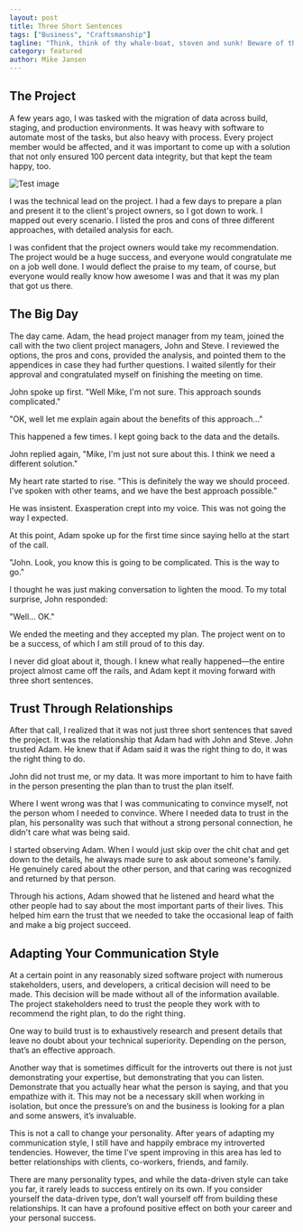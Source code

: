 ```yaml
---
layout: post
title: Three Short Sentences
tags: ["Business", "Craftsmanship"]
tagline: "Think, think of thy whale-boat, stoven and sunk! Beware of the horrible tail!"
category: featured
author: Mike Jansen
---
```


## The Project

A few years ago, I was tasked with the migration of data across build, staging, and production environments. It was heavy with software to automate most of the tasks, but also heavy with process. Every project member would be affected, and it was important to come up with a solution that not only ensured 100 percent data integrity, but that kept the team happy, too.

<img src="{{ site.baseurl }}/images/masons-dock.jpg" alt="Test image" />

I was the technical lead on the project. I had a few days to prepare a plan and present it to the client's project owners, so I got down to work. I mapped out every scenario. I listed the pros and cons of three different approaches, with detailed analysis for each.

I was confident that the project owners would take my recommendation. The project would be a huge success, and everyone would congratulate me on a job well done. I would deflect the praise to my team, of course, but everyone would really know how awesome I was and that it was my plan that got us there.

## The Big Day

The day came. Adam, the head project manager from my team, joined the call with the two client project managers, John and Steve. I reviewed the options, the pros and cons, provided the analysis, and pointed them to the appendices in case they had further questions. I waited silently for their approval and congratulated myself on finishing the meeting on time.

John spoke up first. "Well Mike, I'm not sure. This approach sounds complicated."

"OK, well let me explain again about the benefits of this approach..."

This happened a few times. I kept going back to the data and the details.

John replied again, "Mike, I'm just not sure about this. I think we need a different solution."

My heart rate started to rise. "This is definitely the way we should proceed. I've spoken with other teams, and we have the best approach possible."

He was insistent. Exasperation crept into my voice. This was not going the way I expected.

At this point, Adam spoke up for the first time since saying hello at the start of the call.

"John. Look, you know this is going to be complicated. This is the way to go."

I thought he was just making conversation to lighten the mood. To my total surprise, John responded:

"Well… OK."

We ended the meeting and they accepted my plan. The project went on to be a success, of which I am still proud of to this day.

I never did gloat about it, though. I knew what really happened—the entire project almost came off the rails, and Adam kept it moving forward with three short sentences.

## Trust Through Relationships

After that call, I realized that it was not just three short sentences that saved the project. It was the relationship that Adam had with John and Steve. John trusted Adam. He knew that if Adam said it was the right thing to do, it was the right thing to do.

John did not trust me, or my data. It was more important to him to have faith in the person presenting the plan than to trust the plan itself.

Where I went wrong was that I was communicating to convince myself, not the person whom I needed to convince. Where I needed data to trust in the plan, his personality was such that without a strong personal connection, he didn't care what was being said.

I started observing Adam. When I would just skip over the chit chat and get down to the details, he always made sure to ask about someone's family. He genuinely cared about the other person, and that caring was recognized and returned by that person.

Through his actions, Adam showed that he listened and heard what the other people had to say about the most important parts of their lives. This helped him earn the trust that we needed to take the occasional leap of faith and make a big project succeed.

## Adapting Your Communication Style

At a certain point in any reasonably sized software project with numerous stakeholders, users, and developers, a critical decision will need to be made. This decision will be made without all of the information available. The project stakeholders need to trust the people they work with to recommend the right plan, to do the right thing.

One way to build trust is to exhaustively research and present details that leave no doubt about your technical superiority. Depending on the person, that’s an effective approach.

Another way that is sometimes difficult for the introverts out there is not just demonstrating your expertise, but demonstrating that you can listen. Demonstrate that you actually hear what the person is saying, and that you empathize with it. This may not be a necessary skill when working in isolation, but once the pressure’s on and the business is looking for a plan and some answers, it’s invaluable.

This is not a call to change your personality. After years of adapting my communication style, I still have and happily embrace my introverted tendencies. However, the time I’ve spent improving in this area has led to better relationships with clients, co-workers, friends, and family.

There are many personality types, and while the data-driven style can take you far, it rarely leads to success entirely on its own. If you consider yourself the data-driven type, don’t wall yourself off from building these relationships. It can have a profound positive effect on both your career and your personal success.

